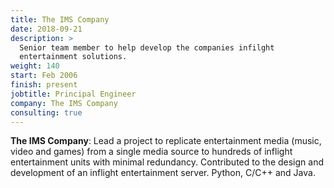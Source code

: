 ```yaml
---
title: The IMS Company
date: 2018-09-21
description: >
  Senior team member to help develop the companies infilght
  entertainment solutions.
weight: 140
start: Feb 2006
finish: present
jobtitle: Principal Engineer
company: The IMS Company
consulting: true
---
```

__The IMS Company__: Lead a project to replicate entertainment media
(music, video and games) from a single media source to hundreds of
in­flight entertainment units with minimal redundancy.  Contributed
to the design and development of an inflight entertainment
server. Python, C/C++ and Java.
